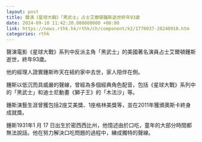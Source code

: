 ```yaml
---
layout: post
title: 聲演《星球大戰》「黑武士」占士艾爾頓鍾斯逝世終年93歲
date: 2024-09-10 11:42:20.000000000 +08:00
link: https://news.rthk.hk/rthk/ch/component/k2/1770037-20240910.htm
categories: rthk
---
```


聲演電影《星球大戰》系列中反派主角「黑武士」的美國著名演員占士艾爾頓鍾斯逝世，終年93歲。

他的經理人證實鍾斯昨天在紐約家中去世，家人陪伴在側。

鍾斯以低沉而具威嚴的聲線，曾經為多個經典角色配音，包括《星球大戰》系列中的「黑武士」和迪士尼動畫《獅子王》的「木法沙」等。

鍾斯演藝生涯曾獲包括2座艾美獎、1座格林美獎等，並在2011年獲頒奧斯卡終身成就獎。

鍾斯1931年1 月 17 日出生於密西西比州，他憶述由於口吃，童年的大部分時間都無法說話。他在努力解決口吃問題的過程中，練成獨特的聲線。
